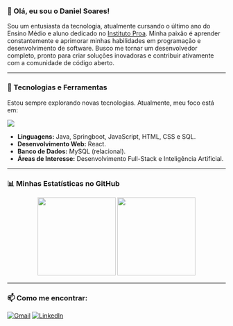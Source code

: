 ### 👋 Olá, eu sou o Daniel Soares!

Sou um entusiasta da tecnologia, atualmente cursando o último ano do Ensino Médio e aluno dedicado no [Instituto Proa](https://www.proa.org.br/). Minha paixão é aprender constantemente e aprimorar minhas habilidades em programação e desenvolvimento de software. Busco me tornar um desenvolvedor completo, pronto para criar soluções inovadoras e contribuir ativamente com a comunidade de código aberto.

---

### 🚀 Tecnologias e Ferramentas

Estou sempre explorando novas tecnologias. Atualmente, meu foco está em:

<p align="left">
  <img src="https://skillicons.dev/icons?i=java,spring,javascript,html,css,react,mysql" />
</p>

- **Linguagens:** Java, Springboot, JavaScript, HTML, CSS e SQL.
- **Desenvolvimento Web:** React.
- **Banco de Dados:** MySQL (relacional).
- **Áreas de Interesse:** Desenvolvimento Full-Stack e Inteligência Artificial.

---

### 📊 Minhas Estatísticas no GitHub

<p align="center">
  <img height="180em" src="https://github-readme-stats.vercel.app/api?username=danielsoares30&show_icons=true&theme=dracula&include_all_commits=true&count_private=true"/>
  <img height="180em" src="https://github-readme-stats.vercel.app/api/top-langs/?username=danielsoares30&layout=compact&langs_count=7&theme=dracula"/>
</p>

---
### 📫 Como me encontrar:

<p align="left">
<a href="mailto:danielsoares300907@gmail.com" target="_blank"><img src="https://img.shields.io/badge/Gmail-D14836?style=for-the-badge&logo=gmail&logoColor=white" alt="Gmail"/></a>
<a href="https://www.linkedin.com/in/daniesoares30" target="_blank"><img src="https://img.shields.io/badge/-LinkedIn-%230077B5?style=for-the-badge&logo=linkedin&logoColor=white" target="_blank" alt="LinkedIn"/></a>
</p>
